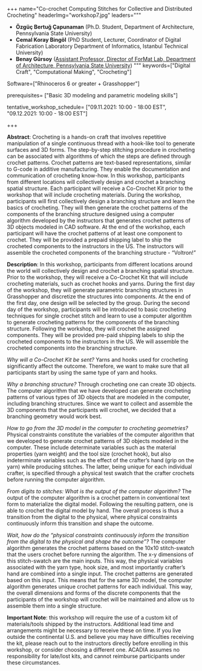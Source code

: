 +++
name="Co-crochet Computing Stitches for Collective and Distributed Crocheting"
headerImg="workshop7.jpg"
leaders="""
- **Özgüç Bertuğ Çapunaman** (Ph.D. Student, Department of Architecture, Pennsylvania State University)
- **Cemal Koray Bingöl** (PhD Student, Lecturer, Coordinator of Digital Fabrication Laboratory
Department of Informatics, Istanbul Technical University)
- **Benay Gürsoy** ([Assistant Professor, Director of ForMat Lab, Department of Architecture, Pennsylvania State University](https://www.linkedin.com/in/benay-gursoy-toykoc-49389314/))
"""
keywords=["Digital Craft", "Computational Making", "Crocheting"]

Software=["Rhinoceros 6 or greater + Grasshopper"] 

prerequisites= ["Basic 3D modeling and parametric modeling skills"]

tentative_workshop_schedule= ["09.11.2021: 10:00 - 18:00 EST", "09.12.2021: 10:00 - 18:00 EST"]

+++

**Abstract**: Crocheting is a hands-on craft that involves repetitive manipulation of a single continuous thread with a hook-like tool to generate surfaces and 3D forms. The step-by-step stitching procedure in crocheting can be associated with algorithms of which the steps are defined through crochet patterns. Crochet patterns are text-based representations, similar to G-code in additive manufacturing. They enable the documentation and communication of crocheting know-how. 
In this workshop, participants from different locations will collectively design and crochet a branching spatial structure. Each participant will receive a Co-Crochet Kit prior to the workshop that will include crocheting materials. During the workshop, participants will first collectively design a branching structure and learn the basics of crocheting. They will then generate the crochet patterns of the components of the branching structure designed using a computer algorithm developed by the instructors that generates crochet patterns of 3D objects modeled in CAD software. At the end of the workshop, each participant will have the crochet patterns of at least one component to crochet. They will be provided a prepaid shipping label to ship the crocheted components to the instructors in the US. The instructors will assemble the crocheted components of the branching structure - “Voltron!”

**Description**: In this workshop, participants from different locations around the world will collectively design and crochet a branching spatial structure. 
Prior to the workshop, they will receive a Co-Crochet Kit that will include crocheting materials, such as crochet hooks and yarns. During the first day of the workshop, they will generate parametric branching structures in Grasshopper and discretize the structures into components. At the end of the first day, one design will be selected by the group. During the second day of the workshop, participants will be introduced to basic crocheting techniques for single crochet stitch and learn to use a computer algorithm to generate crocheting patterns for the components of the branching structure. Following the workshop, they will crochet the assigned components. They will be provided pre-paid shipping labels to ship the crocheted components to the instructors in the US. We will assemble the crocheted components into the branching structure. 

*Why will a Co-Crochet Kit be sent?*
Yarns and hooks used for crocheting significantly affect the outcome. Therefore, we want to make sure that all participants start by using the same type of yarn and hooks. 

*Why a branching structure?*
Through crocheting one can create 3D objects. The computer algorithm that we have developed can generate crocheting patterns of various types of 3D objects that are modeled in the computer, including branching structures. Since we want to collect and assemble the 3D components that the participants will crochet, we decided that a branching geometry would work best. 

*How to go from the 3D model in the computer to crocheting geometries?*
Physical constraints constitute the variables of the computer algorithm that we developed to generate crochet patterns of 3D objects modeled in the computer. These include determinate variables such as the material properties (yarn weight) and the tool size (crochet hook), but also indeterminate variables such as the effect of the crafter’s hand (grip on the yarn) while producing stitches. The latter, being unique for each individual crafter, is specified through a physical test swatch that the crafter crochets before running the computer algorithm.

*From digits to stitches: What is the output of the computer algorithm?*
The output of the computer algorithm is a crochet pattern in conventional text form to materialize the digital model. Following the resulting pattern, one is able to crochet the digital model by hand. The overall process is thus a transition from the digital to the physical, where physical constraints continuously inform this transition and shape the outcome.

*Wait, how do the “physical constraints continuously inform the transition from the digital to the physical and shape the outcome”?*
The computer algorithm generates the crochet patterns based on the 10x10 stitch-swatch that the users crochet before running the algorithm. The x-y dimensions of this stitch-swatch are the main inputs. This way, the physical variables associated with the yarn type, hook size, and most importantly crafter’s hand are combined into a single input. The crochet patterns are generated based on this input. This means that for the same 3D model, the computer algorithm generates unique crochet patterns for each individual. This way, the overall dimensions and forms of the discrete components that the participants of the workshop will crochet will be maintained and allow us to assemble them into a single structure.


**Important Note**: this workshop will require the use of a custom kit of materials/tools shipped by the instructors. Additional lead time and arrangements might be necessary to receive these on time. If you live outside the continental U.S. and believe you may have difficulties receiving the kit, please reach out to the instructors directly before enrolling in this workshop, or consider choosing a different one. ACADIA assumes no responsibility for late/lost kits, and cannot reimburse participants under these circumstances.